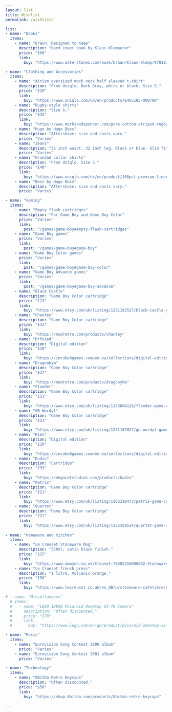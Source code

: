 ```yaml
---
layout: list
title: Wishlist
permalink: /wishlist/

list:
- name: "Books"
  items:
    - name: "Braun: Designed to Keep"
      description: "Hard cover book by Klaus Klemperer"
      price: "£60"
      link: 
        buy: "https://www.waterstones.com/book/braun/klaus-klemp/9781838663896"

- name: "Clothing and Accessories"
  items:
    - name: "Airism oversized mock neck half sleeved t-shirt"
      description: "From Uniqlo. Dark Gray, white or black. Size S."
      price: "£20"
      link: 
        buy: "https://www.uniqlo.com/uk/en/products/E465185-000/00"
    - name: "Rugby-style shirts"
      description: "Size S."
      price: "£35"
      link: 
        buy: "https://www.marksandspencer.com/pure-cotton-striped-rugby-shirt/p/clp60609757?color=NAVYMIX#intid=pid_pg1pip37g4r2c4"
    - name: "Hugo by Hugo Boss"
      description: "Aftershave; size and costs vary."
      price: "Varies"
    - name: "Jeans"
      description: "32 inch waist, 32 inch leg. Black or blue. Slim fit."
      price: "Varies"
    - name: "Grandad collar shirts"
      description: "From Uniqlo. Size S."
      price: "£40"
      link: 
        buy: "https://www.uniqlo.com/uk/en/product/100pct-premium-linen-regular-fit-shirt-grandad-collar-455958.html?dwvar_455958_size=SMA003&dwvar_455958_color=COL69"
    - name: "Boss by Hugo Boss"
      description: "Aftershave; size and costs vary."
      price: "Varies"

- name: "Gaming"
  items:
    - name: "Empty flash cartridges"
      description: "For Game Boy and Game Boy Color"
      price: "Varies"
      link: 
        post: "/games/game-boy#empty-flash-cartridges"
    - name: "Game Boy games"
      price: "Varies"
      link: 
        post: "/games/game-boy#game-boy"
    - name: "Game Boy Color games"
      price: "Varies"
      link: 
        post: "/games/game-boy#game-boy-color"
    - name: "Game Boy Advance games"
      price: "Varies"
      link: 
        post: "/games/game-boy#game-boy-advance"
    - name: "Black Castle"
      description: "Game Boy Color cartridge"
      price: "£23"
      link: 
        buy: "https://www.etsy.com/uk/listing/1221102527/black-castle-game-cartridge-for-game-boy?click_ke  =ca086b2dda41ec9b1dade200a982430475fc621e%3A1221102527&click_sum=3a71c51b&ref=shop_home_active_7"
    - name: "Chantey"
      description: "Game Boy Color cartridge"
      price: "£33"
      link: 
        buy: "https://modretro.com/products/chantey"
    - name: "D*fuzed"
      description: "Digital edition"
      price: "£10"
      link: 
        buy: "https://incube8games.com/en-eu/collections/digital-editions/products/d-fuzed-gbc-digital-edition"
    - name: "Dragonhym"
      description: "Game Boy Color cartridge"
      price: "£37"
      link: 
        buy: "https://modretro.com/products/dragonyhm"
    - name: "Flooder"
      description: "Game Boy Color cartridge"
      price: "£21"
      link: 
        buy: "https://www.etsy.com/uk/listing/1173804126/flooder-game-cartridge-for-game-boy?click_key=48c  e34a4dea500a89b1b54e9d4827dededf90da%3A1173804126&click_sum=fe21ad03&ref=shop_home_active_24"
    - name: "GB Wordyl"
      description: "Game Boy Color cartridge"
      price: "£21"
      link: 
        buy: "https://www.etsy.com/uk/listing/1251187027/gb-wordyl-game-cartridge-for-game-boy"
    - name: "Kien"
      description: "Digital edition"
      price: "£10"
      link: 
        buy: "https://incube8games.com/en-eu/collections/digital-editions/products/kien-gba-digital-edition"
    - name: "Kudzu"
      description: "Cartridge"
      price: "£33"
      link: 
        buy: "https://megacatstudios.com/products/kudzu"
    - name: "Petris"
      description: "Game Boy Color cartridge"
      price: "£21"
      link: 
        buy: "https://www.etsy.com/uk/listing/1162310473/petris-game-cartridge-for-game-boy-color"
    - name: "Quartet"
      description: "Game Boy Color cartridge"
      price: "£21"
      link: 
        buy: "https://www.etsy.com/uk/listing/1155359524/quartet-game-cartridge-for-game-boy-and?click_key  0c9596eef0ac9ee3454b186db10094972340060a%3A1155359524&click_sum=db53fe6e&ref=shop_home_active_21"
     
- name: "Homeware and Kitchen"
  items:
    - name: "Le Creuset Stoneware Mug"
      description: "350ml; satin black finish."
      price: "£15"
      link: 
        buy: "https://www.amazon.co.uk/Creuset-70302350000002-Stoneware-ml-Satin-Black/dp/B07MRQLSMH/"
    - name: "Le Crueset french press"
      description: "1 litre. Volcanic orange."
      price: "£50"
      link: 
        buy: "https://www.lecreuset.co.uk/en_GB/p/stoneware-cafetière/SW0706.html"

# - name: "Miscellaneous"
  # items:
  #   - name: "LEGO IDEAS Polaroid OneStep SX-70 Camera"
  #     description: "Often discounted."
  #     price: "£70"
  #     link: 
  #       buy: "https://www.lego.com/en-gb/product/polaroid-onestep-sx-70-camera-21345"

- name: "Music"
  items:
    - name: "Eurovision Song Contest 2000 album"
      price: "Varies"
    - name: "Eurovision Song Contest 2001 album"
      price: "Varies"

- name: "Technology"
  items:
    - name: "8BitDo Retro Keycaps"
      description: "Often discounted."
      price: "$50"
      link: 
        buy: "https://shop.8bitdo.com/products/8bitdo-retro-keycaps"

---
```

